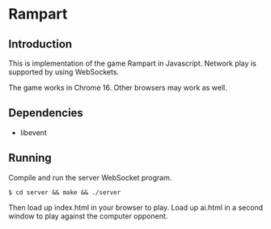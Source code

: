 Rampart
=======

Introduction
------------

This is implementation of the game Rampart in Javascript. Network play
is supported by using WebSockets.

The game works in Chrome 16. Other browsers may work as well.

Dependencies
------------

   * libevent

Running
-------

Compile and run the server WebSocket program.

    $ cd server && make && ./server

Then load up index.html in your browser to play. Load up ai.html in a
second window to play against the computer opponent.

